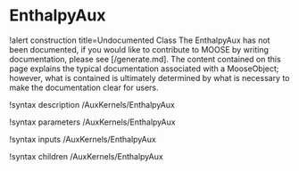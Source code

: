 <!-- MOOSE Documentation Stub: Remove this when content is added. -->

# EnthalpyAux

!alert construction title=Undocumented Class
The EnthalpyAux has not been documented, if you would like to contribute to MOOSE by
writing documentation, please see [/generate.md]. The content contained on this page explains
the typical documentation associated with a MooseObject; however, what is contained is ultimately
determined by what is necessary to make the documentation clear for users.

!syntax description /AuxKernels/EnthalpyAux

!syntax parameters /AuxKernels/EnthalpyAux

!syntax inputs /AuxKernels/EnthalpyAux

!syntax children /AuxKernels/EnthalpyAux
